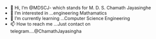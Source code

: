 - 👋 Hi, I’m @MDSCJ- which stands for M. D. S. Chamath Jayasinghe 
- 👀 I’m interested in ...engineering Mathamatics
- 🌱 I’m currently learning ...Computer Science Engineering
- 📫 How to reach me ...Just contact on telegram....@ChamathJayasingha⠀⠀⠀⠀⠀⠀

<!---
MDSCJ/MDSCJ is a ✨ special ✨ repository because its `README.md` (this file) appears on your GitHub profile.
You can click the Preview link to take a look at your changes.
--->
